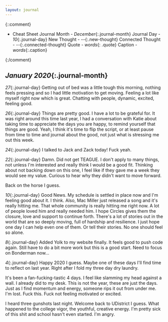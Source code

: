 ```yaml
---
layout: journal
---
```


{::comment}
- Cheat Sheet
    Journal Month - *December*{:.journal-month}
    Journal Day - *10*{:.journal-day}
    New Thought - *--*{:.new-thought}
    Connected Thought - *--*{:.connected-thought}
    Quote - *words*{: .quote}
    Caption - *words*{:.caption}

{:/comment}
## *January 2020*{:.journal-month}

*27*{:.journal-day} Getting out of bed was a little tough this morning, nothing feels pressing and so I had little motivation to get moving. Feeling a lot like myself right now which is great. Chatting with people, dynamic, excited, feeling good.

*26*{:.journal-day} Things are pretty good. I have a lot to be grateful for. It was right around this time last year, I had a conversation with Katie about taking time to appreciate the days you are happy, to remind yourself that things are good. Yeah, I think it's time to flip the script, or at least pause from time to time and journal about the good, not just what is stressing me out this week.

*24*{:.journal-day} I talked to Jack and Zack today! Fuck yeah.

*22*{:.journal-day} Damn. Did not get TEAGUE. I don't apply to many things, not unless I'm interested and really think I would be a good fit. Thinking about not backing down on this one, I feel like if they gave me a week they would see my value. Curious to hear why they didn't want to move forward.

Back on the horse I guess.

*10*{:.journal-day} Good News. My schedule is settled in place now and I'm feeling good about it. I think. Also, Mac Miller just released a song and it's really hitting me. That whole community is really hitting me right now. A lot of people loved him and really needed him. I hope Circles gives them the closure, love and support to continue forth. There's a lot of stories out in the world that are so deeply moving, full of hardship and resilience. I just hope one day I can help even one of them. Or tell their stories. No one should feel so alone.

*8*{:.journal-day} Added Yolk to my website finally. It feels good to push code again. Still have to do a bit more work but this is a good start. Need to focus on Bonderman now...

*4*{:.journal-day} Happy 2020 I guess. Maybe one of these days I'll find time to reflect on last year. Right after I fold my three day dry laundry. 

It's been a fan-fucking-tastic 4 days. I feel like slamming my head against a wall. I already did to my desk. This is not the year, these are just the days. Just as I find momentum and energy, someone rips it out from under me. I'm lost. Fuck this. Fuck not feeling motivated or excited. 

I heard three gunshots last night. Welcome back to UDistrict I guess. What happened to the college vigor, the youthful, creative energy. I'm pretty sick of this shit and school hasn't even started. I'm angry.